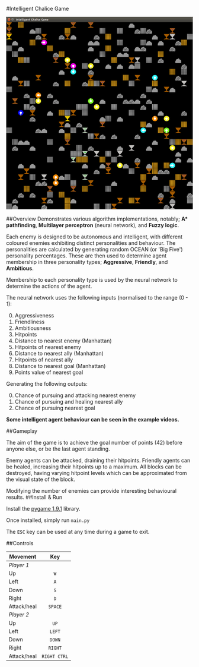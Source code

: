 #Intelligent Chalice Game

![example screenshot of gameplay](https://github.com/BenFielding/intelligent-chalice-game/raw/master/example_videos/intelligent-chalice-screenshot.png "Example screenshot")

##Overview
Demonstrates various algorithm implementations, notably; **A\* pathfinding**, **Multilayer perceptron** (neural network), and **Fuzzy logic**.

Each enemy is designed to be autonomous and intelligent, with different coloured enemies exhibiting distinct personalities and behaviour.
The personalities are calculated by generating random OCEAN (or 'Big Five') personality percentages. These are then used to determine agent membership in three personality types; **Aggressive**, **Friendly**, and **Ambitious**.

Membership to each personality type is used by the neural network to determine the actions of the agent.

The neural network uses the following inputs (normalised to the range (0 - 1):

  0. Aggressiveness
  0. Friendliness
  0. Ambitiousness
  0. Hitpoints
  0. Distance to nearest enemy (Manhattan)
  0. Hitpoints of nearest enemy
  0. Distance to nearest ally (Manhattan)
  0. Hitpoints of nearest ally
  0. Distance to nearest goal (Manhattan)
  0. Points value of nearest goal

Generating the following outputs:

  0. Chance of pursuing and attacking nearest enemy
  0. Chance of pursuing and healing nearest ally
  0. Chance of pursuing nearest goal


**Some intelligent agent behaviour can be seen in the example videos.**

##Gameplay

The aim of the game is to achieve the goal number of points (42) before anyone else, or be the last agent standing.

Enemy agents can be attacked, draining their hitpoints.
Friendly agents can be healed, increasing their hitpoints up to a maximum.
All blocks can be destroyed, having varying hitpoint levels which can be approximated from the visual state of the block.

Modifying the number of enemies can provide interesting behavioural results.
##Install & Run

Install the [pygame 1.9.1](http://www.pygame.org/download.shtml "pygame download page") library.

Once installed, simply run `main.py`

The `ESC` key can be used at any time during a game to exit.

##Controls

|**Movement**|**Key**     |
|------------|:----------:|
|*Player 1*  |            |
|Up          |`W`         |
|Left        |`A`         |
|Down        |`S`         |
|Right       |`D`         |
|Attack/heal |`SPACE`     |
|*Player 2*  |            |
|Up          |`UP`        |
|Left        |`LEFT`      | 
|Down        |`DOWN`      |
|Right       |`RIGHT`     |
|Attack/heal |`RIGHT CTRL`|
